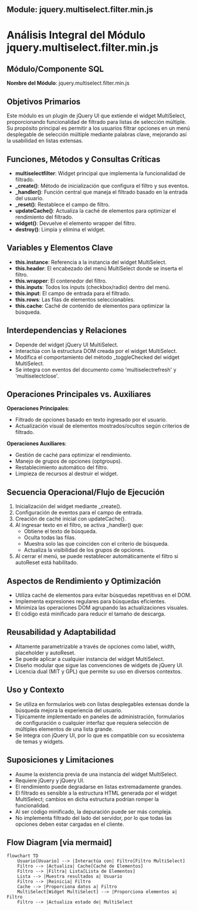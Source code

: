 ## Module: jquery.multiselect.filter.min.js

# Análisis Integral del Módulo jquery.multiselect.filter.min.js

## Módulo/Componente SQL
**Nombre del Módulo**: jquery.multiselect.filter.min.js

## Objetivos Primarios
Este módulo es un plugin de jQuery UI que extiende el widget MultiSelect, proporcionando funcionalidad de filtrado para listas de selección múltiple. Su propósito principal es permitir a los usuarios filtrar opciones en un menú desplegable de selección múltiple mediante palabras clave, mejorando así la usabilidad en listas extensas.

## Funciones, Métodos y Consultas Críticas
- **multiselectfilter**: Widget principal que implementa la funcionalidad de filtrado.
- **_create()**: Método de inicialización que configura el filtro y sus eventos.
- **_handler()**: Función central que maneja el filtrado basado en la entrada del usuario.
- **_reset()**: Restablece el campo de filtro.
- **updateCache()**: Actualiza la caché de elementos para optimizar el rendimiento del filtrado.
- **widget()**: Devuelve el elemento wrapper del filtro.
- **destroy()**: Limpia y elimina el widget.

## Variables y Elementos Clave
- **this.instance**: Referencia a la instancia del widget MultiSelect.
- **this.header**: El encabezado del menú MultiSelect donde se inserta el filtro.
- **this.wrapper**: El contenedor del filtro.
- **this.inputs**: Todos los inputs (checkbox/radio) dentro del menú.
- **this.input**: El campo de entrada para el filtrado.
- **this.rows**: Las filas de elementos seleccionables.
- **this.cache**: Caché de contenido de elementos para optimizar la búsqueda.

## Interdependencias y Relaciones
- Depende del widget jQuery UI MultiSelect.
- Interactúa con la estructura DOM creada por el widget MultiSelect.
- Modifica el comportamiento del método _toggleChecked del widget MultiSelect.
- Se integra con eventos del documento como 'multiselectrefresh' y 'multiselectclose'.

## Operaciones Principales vs. Auxiliares
**Operaciones Principales**:
- Filtrado de opciones basado en texto ingresado por el usuario.
- Actualización visual de elementos mostrados/ocultos según criterios de filtrado.

**Operaciones Auxiliares**:
- Gestión de caché para optimizar el rendimiento.
- Manejo de grupos de opciones (optgroups).
- Restablecimiento automático del filtro.
- Limpieza de recursos al destruir el widget.

## Secuencia Operacional/Flujo de Ejecución
1. Inicialización del widget mediante _create().
2. Configuración de eventos para el campo de entrada.
3. Creación de caché inicial con updateCache().
4. Al ingresar texto en el filtro, se activa _handler() que:
   - Obtiene el texto de búsqueda.
   - Oculta todas las filas.
   - Muestra solo las que coinciden con el criterio de búsqueda.
   - Actualiza la visibilidad de los grupos de opciones.
5. Al cerrar el menú, se puede restablecer automáticamente el filtro si autoReset está habilitado.

## Aspectos de Rendimiento y Optimización
- Utiliza caché de elementos para evitar búsquedas repetitivas en el DOM.
- Implementa expresiones regulares para búsquedas eficientes.
- Minimiza las operaciones DOM agrupando las actualizaciones visuales.
- El código está minificado para reducir el tamaño de descarga.

## Reusabilidad y Adaptabilidad
- Altamente parametrizable a través de opciones como label, width, placeholder y autoReset.
- Se puede aplicar a cualquier instancia del widget MultiSelect.
- Diseño modular que sigue las convenciones de widgets de jQuery UI.
- Licencia dual (MIT y GPL) que permite su uso en diversos contextos.

## Uso y Contexto
- Se utiliza en formularios web con listas desplegables extensas donde la búsqueda mejora la experiencia del usuario.
- Típicamente implementado en paneles de administración, formularios de configuración o cualquier interfaz que requiera selección de múltiples elementos de una lista grande.
- Se integra con jQuery UI, por lo que es compatible con su ecosistema de temas y widgets.

## Suposiciones y Limitaciones
- Asume la existencia previa de una instancia del widget MultiSelect.
- Requiere jQuery y jQuery UI.
- El rendimiento puede degradarse en listas extremadamente grandes.
- El filtrado es sensible a la estructura HTML generada por el widget MultiSelect; cambios en dicha estructura podrían romper la funcionalidad.
- Al ser código minificado, la depuración puede ser más compleja.
- No implementa filtrado del lado del servidor, por lo que todas las opciones deben estar cargadas en el cliente.
## Flow Diagram [via mermaid]
```mermaid
flowchart TD
    Usuario[Usuario] --> |Interactúa con| Filtro[Filtro MultiSelect]
    Filtro --> |Actualiza| Cache[Caché de Elementos]
    Filtro --> |Filtra| Lista[Lista de Elementos]
    Lista --> |Muestra resultados a| Usuario
    Filtro --> |Reinicia| Filtro
    Cache --> |Proporciona datos a| Filtro
    MultiSelect[Widget MultiSelect] --> |Proporciona elementos a| Filtro
    Filtro --> |Actualiza estado de| MultiSelect
```
